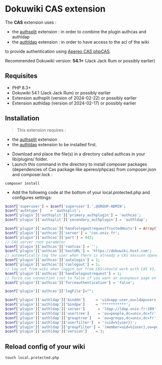 # Dokuwiki CAS extension

The **CAS** extension uses :
- the [authsplit](https://www.dokuwiki.org/plugin:authsplit) extension : in order to combine the plugin authcas and authldap
- the [authldap](https://www.dokuwiki.org/plugin:authldap) extension : in order to have access to the acl of the wiki

to provide authentication using [Apereo CAS phpCAS](https://github.com/apereo/phpCAS).

Recommended Dokuwiki version: **54.1+** (Jack Jack Rum or possibly earlier)

## Requisites

- PHP 8.3+
- Dokuwiki 54.1 (Jack Jack Rum) or possibly earlier
- Extension authsplit (version of 2024-02-22) or possibly earlier
- Extension authldap (version of 2024-02-17) or possibly earlier

## Installation

> This extension requires :
- the [authsplit](https://www.dokuwiki.org/plugin:authsplit) extension
- the [authldap](https://www.dokuwiki.org/plugin:authldap) extension
to be installed first.

* Download and place the file(s) in a directory called authcas in your lib/plugins/ folder.
* Launch this command in the directory to install composer packages (dependencies of Cas package like apereo/phpcas) from composer.json and composer.lock :
```
composer install
```
* Add the following code at the bottom of your local.protected.php and configures settings:

```php
$conf['superuser'] = $conf['superuser'].',@GROUP-ADMIN';
$conf['authtype']    = 'authsplit';
$conf['plugin']['authsplit']['primary_authplugin'] = 'authcas';
$conf['plugin']['authsplit']['secondary_authplugin'] = 'authldap';

$conf['plugin']['authcas']['handlelogoutrequestTrustedHosts'] = Array("");
$conf['plugin']['authcas']['server'] = 'cas.univ.fr';
$conf['plugin']['authcas']['port'] = 443;
// CAS server root parameter
$conf['plugin']['authcas']['rootcas'] = '';
$conf['plugin']['authcas']['hostURL'] = 'https://dokuwiki.host.com';
// automatically log the user when there is already a CAS session opened
$conf['plugin']['authcas']['autologin'] = 1;
$conf['plugin']['authcas']['caslogout'] = 1;
// log out from wiki when loggin out from CAS(should work with CAS V3, experimental)
$conf['plugin']['authcas']['handlelogoutrequest'] = 1;
// force cas connection (set to false if you want an anonymous page on your wiki)
$conf['plugin']['authcas']['forceauthentication'] = 'false';

$conf['plugin']['authcas']['logFile']="";

$conf['plugin']['authldap']['binddn']     = 'uid=app-user,ou=ldapusers,dc=univ,dc=fr';
$conf['plugin']['authldap']['bindpw']     = '***********';
$conf['plugin']['authldap']['server']      = 'ldap://ldap.univ.fr:389'; #instead of the above two settings
$conf['plugin']['authldap']['usertree']    = 'ou=people,dc=univ,dc=fr';
$conf['plugin']['authldap']['grouptree']   = 'ou=groups,dc=univ,dc=fr';
$conf['plugin']['authldap']['userfilter']  = '(uid=%{user})';
$conf['plugin']['authldap']['groupfilter'] = '(member=uid=%{user},ou=people,dc=univ,dc=fr)';
$conf['plugin']['authldap']['version']    = 3;
```


## Reload config of your wiki
```
touch local.protected.php
```

